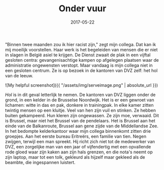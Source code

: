 ﻿---
layout: post
date: 2017-05-22
title: Onder vuur
tags: migratie verhaal
---

"Binnen twee maanden zou ik hier racist zijn," zegt mijn collega. Dat kan ik mij moeilijk voorstellen. Haar werk is het begeleiden van mensen die er niet in slagen in België asiel te krijgen. De Dienst zwaait de plak in een vijftal gesloten centra: gevangenisachtige kampen op afgelegen plaatsen waar de administratie ongewensten verstopt. Maar vandaag is mijn collega niet in een gesloten centrum. Ze is op bezoek in de kantoren van DVZ zelf: het hol van de leeuw.


![My helpful screenshot]({{ "/assets/img/serveimage.png" | absolute_url }})

*Hol* is in dit geval letterlijk te nemen. De kantoren van DVZ liggen onder de grond, in een kelder in de Brusselse Noordwijk. Het is er een gewroet van lichamen: witte in das en pak, donkere in trainingpak. In elke kamer zitten twintig mensen op een kluitje. Veel van hen zijn vuil en stinken. Ze hebben buiten gekampeerd. Hun kleren zijn ongewassen. Ze zijn moe, verwaaid. Dit is Brussel, maar niet het Brussel van de pendelaars. Het is Brussel aan het einde van de Balkanroute, Brussel aan gene zijde van de Middellandse Zee. In het bedompte kelderkantoor waar mijn collega binnenkomt zitten drie groepjes. Aan het eerste bureau Eritreërs, een familie van tien. Negen zwijgen, terwijl een man spreekt. Hij richt zich niet tot de medewerker van DVZ, een zorgelijke man van een jaar of vijfendertig met een opvallende rode gloed waar zijn kaken aan zijn hals grenzen, en die nota's neemt op zijn laptop, maar tot een tolk, gekleurd als hijzelf maar gekleed als de beambte, die ingespannen luistert.
